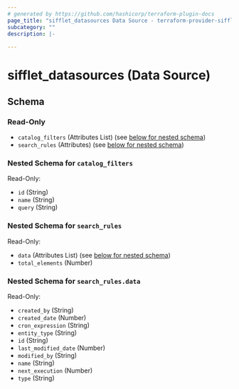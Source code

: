 ```yaml
---
# generated by https://github.com/hashicorp/terraform-plugin-docs
page_title: "sifflet_datasources Data Source - terraform-provider-sifflet"
subcategory: ""
description: |-
  
---
```


# sifflet_datasources (Data Source)





<!-- schema generated by tfplugindocs -->
## Schema

### Read-Only

- `catalog_filters` (Attributes List) (see [below for nested schema](#nestedatt--catalog_filters))
- `search_rules` (Attributes) (see [below for nested schema](#nestedatt--search_rules))

<a id="nestedatt--catalog_filters"></a>
### Nested Schema for `catalog_filters`

Read-Only:

- `id` (String)
- `name` (String)
- `query` (String)


<a id="nestedatt--search_rules"></a>
### Nested Schema for `search_rules`

Read-Only:

- `data` (Attributes List) (see [below for nested schema](#nestedatt--search_rules--data))
- `total_elements` (Number)

<a id="nestedatt--search_rules--data"></a>
### Nested Schema for `search_rules.data`

Read-Only:

- `created_by` (String)
- `created_date` (Number)
- `cron_expression` (String)
- `entity_type` (String)
- `id` (String)
- `last_modified_date` (Number)
- `modified_by` (String)
- `name` (String)
- `next_execution` (Number)
- `type` (String)
